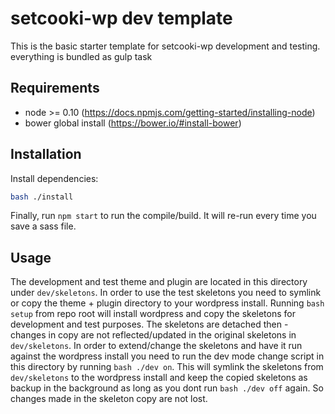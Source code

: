 # setcooki-wp dev template

This is the basic starter template for setcooki-wp development and testing. everything is bundled as gulp task

## Requirements

- node >= 0.10 (https://docs.npmjs.com/getting-started/installing-node)
- bower global install (https://bower.io/#install-bower)

## Installation

Install dependencies:

```bash
bash ./install
```

Finally, run `npm start` to run the compile/build. It will re-run every time you save a sass file.

## Usage

The development and test theme and plugin are located in this directory under `dev/skeletons`. In order to use the test
skeletons you need to symlink or copy the theme + plugin directory to your wordpress install. Running `bash setup` from repo root
will install wordpress and copy the skeletons for development and test purposes. The skeletons are detached then - changes
in copy are not reflected/updated in the original skeletons in `dev/skeletons`. In order to extend/change the skeletons and
have it run against the wordpress install you need to run the dev mode change script in this directory by running `bash ./dev on`.
This will symlink the skeletons from `dev/skeletons` to the wordpress install and keep the copied skeletons as backup in the
background as long as you dont run `bash ./dev off` again. So changes made in the skeleton copy are not lost.